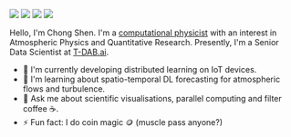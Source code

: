 [<img src="https://img.shields.io/badge/linkedin-0A66C2?&style=for-the-badge&logo=linkedin">](http://www.linkedin.com/in/chongshenng)
[<img src="https://img.shields.io/badge/twitter-1DA1F2?&style=for-the-badge&logo=twitter&logoColor=white">](https://twitter.com/chongshenng)
[<img src="https://img.shields.io/badge/orcid-A6CE39?&style=for-the-badge&logo=orcid&logoColor=white">](https://orcid.org/0000-0002-4643-4192)
[<img src="https://img.shields.io/badge/googlescholar-4285F4?&style=for-the-badge&logo=googlescholar&logoColor=white">](https://scholar.google.com/citations?user=WbqSoZoAAAAJ&hl=en)

Hello, I'm Chong Shen. I'm a [computational physicist](https://pof.tnw.utwente.nl/people/profile/951) with an interest in Atmospheric Physics and Quantitative Research. Presently, I'm a Senior Data Scientist at [T-DAB.ai](https://t-dab.ai).

- 🔭 I'm currently developing distributed learning on IoT devices.
- 🌱 I'm learning about spatio-temporal DL forecasting for atmospheric flows and turbulence.
- 💬 Ask me about scientific visualisations, parallel computing and filter coffee ☕️.
- ⚡ Fun fact: I do coin magic 🪙 (muscle pass anyone?)
